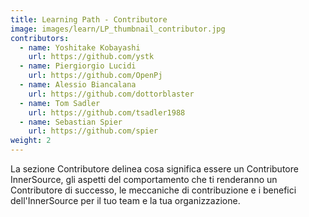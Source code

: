 ```yaml
---
title: Learning Path - Contributore
image: images/learn/LP_thumbnail_contributor.jpg
contributors:
  - name: Yoshitake Kobayashi
    url: https://github.com/ystk
  - name: Piergiorgio Lucidi
    url: https://github.com/OpenPj
  - name: Alessio Biancalana
    url: https://github.com/dottorblaster
  - name: Tom Sadler
    url: https://github.com/tsadler1988
  - name: Sebastian Spier
    url: https://github.com/spier
weight: 2
---
```


La sezione Contributore delinea cosa significa essere un Contributore InnerSource, gli aspetti del comportamento che ti renderanno un Contributore di successo, le meccaniche di contribuzione e i benefici dell'InnerSource per il tuo team e la tua organizzazione.
<!--- This file autogenerated from https://github.com/InnerSourceCommons/InnerSourceLearningPath/blob/master/scripts -->